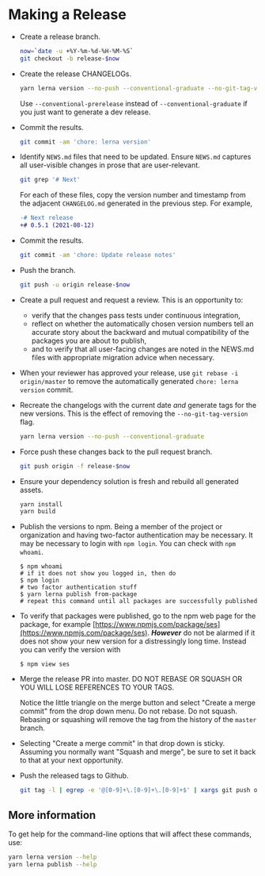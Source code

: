 # Making a Release

* Create a release branch.

  ```sh
  now=`date -u +%Y-%m-%d-%H-%M-%S`
  git checkout -b release-$now
  ```

* Create the release CHANGELOGs.

  ```sh
  yarn lerna version --no-push --conventional-graduate --no-git-tag-version
  ```

  Use `--conventional-prerelease` instead of `--conventional-graduate` if you
  just want to generate a dev release.

* Commit the results.

  ```sh
  git commit -am 'chore: lerna version'
  ```

* Identify `NEWS.md` files that need to be updated.
  Ensure `NEWS.md` captures all user-visible changes in prose that are
  user-relevant.

  ```sh
  git grep '# Next'
  ```

  For each of these files, copy the version number and timestamp from the
  adjacent `CHANGELOG.md` generated in the previous step.
  For example,

  ```diff
  -# Next release
  +# 0.5.1 (2021-08-12)
  ```

* Commit the results.

  ```sh
  git commit -am 'chore: Update release notes'
  ```

* Push the branch.

  ```sh
  git push -u origin release-$now
  ```

* Create a pull request and request a review.
  This is an opportunity to:

  - verify that the changes pass tests under continuous integration,
  - reflect on whether the automatically chosen version numbers tell an
    accurate story about the backward and mutual compatibility of the packages
    you are about to publish,
  - and to verify that all user-facing changes are noted in the NEWS.md files
    with appropriate migration advice when necessary.

* When your reviewer has approved your release, use `git rebase -i
  origin/master` to remove the automatically generated `chore: lerna version`
  commit.

* Recreate the changelogs with the current date *and* generate tags for the new
  versions. This is the effect of removing the `--no-git-tag-version` flag.

  ```sh
  yarn lerna version --no-push --conventional-graduate
  ```

* Force push these changes back to the pull request branch.

  ```sh
  git push origin -f release-$now
  ```

* Ensure your dependency solution is fresh and rebuild all generated assets.

  ```sh
  yarn install
  yarn build
  ```

* Publish the versions to npm.
  Being a member of the project or organization and having two-factor
  authentication may be necessary. It may be necessary to login with
  `npm login`. You can check with `npm whoami`.

  ```
  $ npm whoami
  # if it does not show you logged in, then do
  $ npm login
  # two factor authentication stuff
  $ yarn lerna publish from-package
  # repeat this command until all packages are successfully published
  ```

* To verify that packages were published, go to the npm web page for the
  package, for example
  [https://www.npmjs.com/package/ses](https://www.npmjs.com/package/ses).
  ***However*** do not be alarmed if it does not show your new version for
  a distressingly long time. Instead you can verify the version with

  ```
  $ npm view ses
  ```

* Merge the release PR into master.
  DO NOT REBASE OR SQUASH OR YOU WILL LOSE REFERENCES TO YOUR TAGS.

  Notice the little triangle on the merge button and select "Create a merge
  commit" from the drop down menu.
  Do not rebase.
  Do not squash.
  Rebasing or squashing will remove the tag from the history of the `master`
  branch.

* Selecting "Create a merge commit" in that drop down is sticky. Assuming you
  normally want "Squash and merge", be sure to set it back to that at your
  next opportunity.

* Push the released tags to Github.

  ```sh
  git tag -l | egrep -e '@[0-9]+\.[0-9]+\.[0-9]+$' | xargs git push origin
  ```

## More information

To get help for the command-line options that will affect these commands, use:

```sh
yarn lerna version --help
yarn lerna publish --help
```
